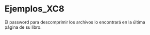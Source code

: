 # Ejemplos_XC8
El password para descomprimir los archivos lo encontrará en la última página de su libro.
